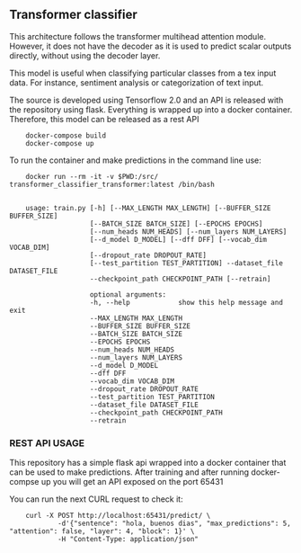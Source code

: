 ## Transformer classifier

This architecture follows the transformer multihead attention module. However, it does not have the decoder as it is used to predict scalar outputs directly, without using the decoder layer. 

This model is useful when classifying particular classes from a tex input data. For instance, sentiment analysis or categorization of text input. 

The source is developed using Tensorflow 2.0 and an API is released with the repository using flask. Everything is wrapped up into a docker container. Therefore, this model can be released as a rest API

        docker-compose build
        docker-compose up

To run the container and make predictions in the command line use: 

        docker run --rm -it -v $PWD:/src/  transformer_classifier_transformer:latest /bin/bash


        usage: train.py [-h] [--MAX_LENGTH MAX_LENGTH] [--BUFFER_SIZE BUFFER_SIZE]
                        [--BATCH_SIZE BATCH_SIZE] [--EPOCHS EPOCHS]
                        [--num_heads NUM_HEADS] [--num_layers NUM_LAYERS]
                        [--d_model D_MODEL] [--dff DFF] [--vocab_dim VOCAB_DIM]
                        [--dropout_rate DROPOUT_RATE]
                        [--test_partition TEST_PARTITION] --dataset_file DATASET_FILE
                        --checkpoint_path CHECKPOINT_PATH [--retrain]

                        optional arguments:
                        -h, --help            show this help message and exit
                        --MAX_LENGTH MAX_LENGTH
                        --BUFFER_SIZE BUFFER_SIZE
                        --BATCH_SIZE BATCH_SIZE
                        --EPOCHS EPOCHS
                        --num_heads NUM_HEADS
                        --num_layers NUM_LAYERS
                        --d_model D_MODEL
                        --dff DFF
                        --vocab_dim VOCAB_DIM
                        --dropout_rate DROPOUT_RATE
                        --test_partition TEST_PARTITION
                        --dataset_file DATASET_FILE
                        --checkpoint_path CHECKPOINT_PATH
                        --retrain

### REST API USAGE

This repository has a simple flask api wrapped into a docker container that can be used to make predictions. After training and after running docker-compse up you will get an API exposed on the port 65431

You can run the next CURL request to check it: 

        curl -X POST http://localhost:65431/predict/ \
                -d'{"sentence": "hola, buenos dias", "max_predictions": 5, "attention": false, "layer": 4, "block": 1}' \
                -H "Content-Type: application/json"


